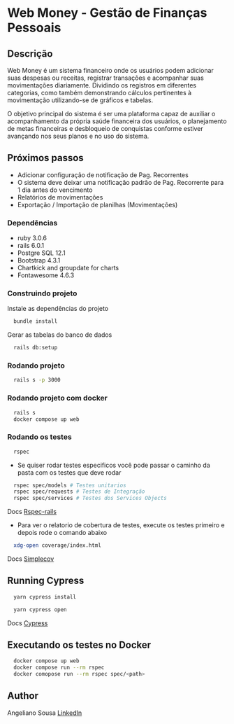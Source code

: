 # Web Money - Gestão de Finanças Pessoais

## Descrição

Web Money é um sistema financeiro onde os usuários podem adicionar
suas despesas ou receitas, registrar transações e acompanhar suas
movimentações diariamente. Dividindo os registros em diferentes categorias,
como também demonstrando cálculos pertinentes à movimentação
utilizando-se de gráficos e tabelas.

O objetivo principal do sistema é ser uma plataforma capaz de auxiliar o
acompanhamento da própria saúde financeira dos usuários, o planejamento de
metas financeiras e desbloqueio de conquistas conforme estiver avançando
nos seus planos e no uso do sistema.

## Próximos passos

* Adicionar configuração de notificação de Pag. Recorrentes
* O sistema deve deixar uma notificação padrão de Pag. Recorrente para 1 dia antes do vencimento
* Relatórios de movimentações
* Exportação / Importação de planilhas (Movimentações)

### Dependências

* ruby 3.0.6
* rails 6.0.1
* Postgre SQL 12.1
* Bootstrap 4.3.1
* Chartkick and groupdate for charts
* Fontawesome 4.6.3

### Construindo projeto

Instale as dependências do projeto

~~~bash
  bundle install
~~~

Gerar as tabelas do banco de dados

~~~bash
  rails db:setup
~~~

### Rodando projeto

~~~bash
  rails s -p 3000
~~~

### Rodando projeto com docker

~~~bash
  rails s
  docker compose up web
~~~

### Rodando os testes

~~~bash
  rspec
~~~

* Se quiser rodar testes especificos você pode passar o caminho da pasta com os testes que deve rodar

~~~bash
  rspec spec/models # Testes unitarios
  rspec spec/requests # Testes de Integração
  rspec spec/services # Testes dos Services Objects
~~~

Docs [Rspec-rails](https://rspec.info/features/6-0/rspec-rails/)

* Para ver o relatorio de cobertura de testes, execute os testes primeiro e depois rode o comando abaixo

~~~bash
  xdg-open coverage/index.html
~~~

Docs [Simplecov](https://github.com/simplecov-ruby/simplecov)


## Running Cypress

~~~bash
  yarn cypress install
~~~

~~~bash
  yarn cypress open
~~~

Docs [Cypress](https://docs.cypress.io/guides/getting-started/opening-the-app)

## Executando os testes no Docker

~~~bash
  docker compose up web
  docker compose run --rm rspec
  docker comopose run --rm rspec spec/<path>
~~~

## Author

Angeliano Sousa [LinkedIn](https://www.linkedin.com/in/angeliano-sousa/)
